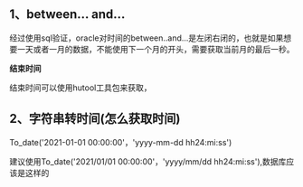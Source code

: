 ## 1、between... and...
经过使用sql验证，oracle对时间的between..and...是左闭右闭的，也就是如果想要一天或者一月的数据，不能使用下一个月的开头，需要获取当前月的最后一秒。

**结束时间**

结束时间可以使用hutool工具包来获取，

## 2、字符串转时间(怎么获取时间)
To_date('2021-01-01 00:00:00'，'yyyy-mm-dd hh24:mi:ss')

建议使用To_date('2021/01/01 00:00:00'，'yyyy/mm/dd hh24:mi:ss'),数据库应该是这样的

